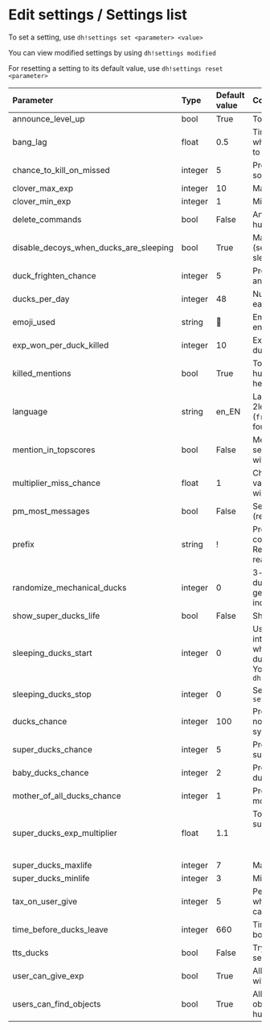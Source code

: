 # Edit settings / Settings list

To set a setting, use `dh!settings set <parameter> <value>`

You can view modified settings by using `dh!settings modified`

For resetting a setting to its default value, use `dh!settings reset <parameter>`

| Parameter | Type | Default value | Comment |
| :--- | :--- | :--- | :--- |
| announce\_level\_up | bool | True | Toggle the level up/down announcements |
| bang\_lag | float | 0.5 | Time in seconds between a hunter’s shot and what happens. This can be disabled by setting it to 0. |
| chance\_to\_kill\_on\_missed | integer | 5 | Probability in percent that a hunter will kill someone when missing a shot |
| clover\_max\_exp | integer | 10 | Maximum experience bonus given by a clover |
| clover\_min\_exp | integer | 1 | Minimum experience bonus given by a clover |
| delete\_commands | bool | False | Anti-flood parameter: delete commands from hunters after execution |
| disable\_decoys\_when\_ducks\_are\_sleeping | bool | True | Make decoys ineffective when ducks are sleeping \(see sleeping\_ducks\_start and sleeping\_ducks\_stop\) |
| duck\_frighten\_chance | integer | 5 | Probability in percent that a duck will get afraid and fly off when a hunter shoots at him. |
| ducks\_per\_day | integer | 48 | Number of ducks that will spawn on a channel each day |
| emoji\_used | string | :duck: | Emoji used by the bot if the emoji\_ducks setting is enabled |
| exp\_won\_per\_duck\_killed | integer | 10 | Experience points earned by a hunter per killed duck |
| killed\_mentions | bool | True | Toggle mentioning people that get shot by other hunters. It can be annoying, so you can disable it here. |
| language | string | en\_EN | Language used by the bot. Use the format 2letterslanguagecode\_2LETTERSCOUNTRYCODE \(`fr_FR`, `hu_HU`, `en_US`…\). If the language is not found, this will default to English. |
| mention\_in\_topscores | bool | False | Mention hunters in the topscores \(this does NOT send notifications\). It can break the scoreboard with long names. |
| multiplier\_miss\_chance | float | 1 | Change the chance to miss on shooting. A lower value will make hunter miss less, a higher value will make hunter miss more. |
| pm\_most\_messages | bool | False | Send non-essential answers by PM to a hunter \(reload, shop…\) |
| prefix | string | ! | Prefix used by the bot. If DuckHunt commands conflict with another bot, you can change it here. Regardless of this setting, DuckHunt will always react to the prefix dh! |
| randomize\_mechanical\_ducks | integer | 0 | 3-level parameter. If it’s set at 0, a mechanical duck will have a set look. If set to 1, his shout will get randomized. At 2, the mechanical duck will be indistinguishable from a normal one. |
| show\_super\_ducks\_life | bool | False | Show super ducks life when they aren’t killed |
| sleeping\_ducks\_start | integer | 0 | Used with sleeping\_ducks\_stop to define an interval using military time hours \(24h format\) where the ducks won’t spawn. The ducks\_per\_day setting will STILL be respected. You must only enter hours in UTC. Example : `dh!settings set sleeping_ducks_start 22` |
| sleeping\_ducks\_stop | integer | 0 | See sleeping\_ducks\_start. Example : `dh!settings set sleeping_ducks_stop 10` |
| ducks\_chance | integer | 100 | Probability that a duck that spawns will be a normal duck \(this is a weighted probability system\) |
| super\_ducks\_chance | integer | 5 | Probability that a duck that spawns will be a super duck |
| baby\_ducks\_chance | integer | 2 | Probability that a duck that spawns will be a baby duck |
| mother\_of\_all\_ducks\_chance | integer | 1 | Probability that a duck that spawns will be a mother of all ducks |
| super\_ducks\_exp\_multiplier | float | 1.1 | To get experience earned when a hunter kill a superduck, we use the formula  $$rounded\_integer(exp\_won\_per\_duck\_killed * super\_ducks\_exp\_multiplier * duck\_life)$$  |
| super\_ducks\_maxlife | integer | 7 | Maximum life of a super duck |
| super\_ducks\_minlife | integer | 3 | Minimum life of a super duck |
| tax\_on\_user\_give | integer | 5 | Percentage of exp that will be taken as a tax when a player uses the send\_exp command. This can be disabled by setting it to 0. |
| time\_before\_ducks\_leave | integer | 660 | Time in seconds before a duck leaves of boredom if he isn’t killed. |
| tts\_ducks | bool | False | Try to speak when ducks appear. Experimental setting. |
| user\_can\_give\_exp | bool | True | Allow users to send each other experience points with the send\_exp command. |
| users\_can\_find\_objects | bool | True | Allow users to find objects in bushes. Some objects are trash, some objects will benefit the hunter. |

